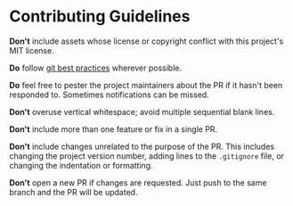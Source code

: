 # Contributing Guidelines

**Don't** include assets whose license or copyright conflict with this
project's MIT license.

**Do** follow [git best practices][1] wherever possible.

**Do** feel free to pester the project maintainers about the PR if it
hasn't been responded to. Sometimes notifications can be missed.

**Don't** overuse vertical whitespace; avoid multiple sequential blank
lines.

**Don't** include more than one feature or fix in a single PR.

**Don't** include changes unrelated to the purpose of the PR. This
includes changing the project version number, adding lines to the
`.gitignore` file, or changing the indentation or formatting.

**Don't** open a new PR if changes are requested. Just push to the
same branch and the PR will be updated.

[1]: https://deepsource.io/blog/git-best-practices/
